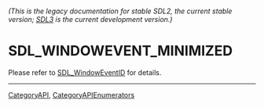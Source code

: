###### (This is the legacy documentation for stable SDL2, the current stable version; [SDL3](https://wiki.libsdl.org/SDL3/) is the current development version.)
# SDL_WINDOWEVENT_MINIMIZED

Please refer to [SDL_WindowEventID](SDL_WindowEventID) for details.

----
[CategoryAPI](CategoryAPI), [CategoryAPIEnumerators](CategoryAPIEnumerators)

